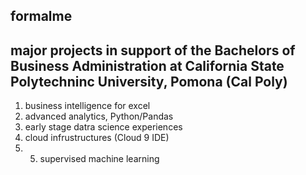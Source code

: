 ## formalme
## major projects in support of the Bachelors of Business Administration at California State Polytechninc University, Pomona (Cal Poly)
1. business intelligence for excel
2. advanced analytics, Python/Pandas
3. early stage datra science experiences
4. cloud infrustructures (Cloud 9 IDE)
5. 5. supervised machine learning
